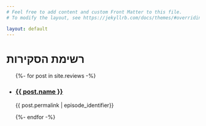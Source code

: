 ```yaml
---
# Feel free to add content and custom Front Matter to this file.
# To modify the layout, see https://jekyllrb.com/docs/themes/#overriding-theme-defaults

layout: default
---
```

<h1>רשימת הסקירות</h1>

<ul class="image-list-small">
    {%- for post in site.reviews -%}
    <li>
    <a href="{{ site.baseurl }}{{ post.permalink }}" style="background-image: url('{{ site.baseurl }}/assets/img/reviews/{{ post.permalink | episode_identifier}}/Header.jpg');"></a>
    <div class="details">
        <h3><a href="#">{{ post.name }}</a></h3>
        <p class="image-author">{{ post.permalink | episode_identifier}}</p>
      </div>
    </li>
    {%- endfor -%}
</ul>